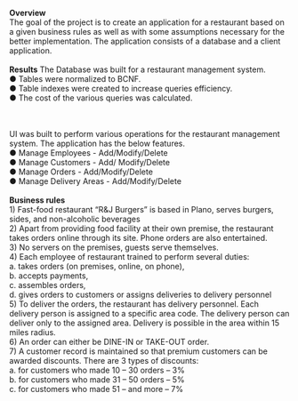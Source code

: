 <b>Overview</b>
<br>
The goal of the project is to create an application for a restaurant based on a given
business rules as well as with some assumptions necessary for the better implementation. The
application consists of a database and a client application.
<br>
<br>
<b>Results</b>
The Database was built for a restaurant management system.
<br>
● Tables were normalized to BCNF.<br>
● Table indexes were created to increase queries efficiency.<br>
● The cost of the various queries was calculated.<br>
 
<br>
<br>
UI was built to perform various operations for the restaurant management system. The
application has the below features.<br>
● Manage Employees - Add/Modify/Delete<br>
● Manage Customers - Add/ Modify/Delete<br>
● Manage Orders - Add/Modify/Delete<br>
● Manage Delivery Areas - Add/Modify/Delete<br>

<br>
<be>
<b>Business rules</b>
<br>
1) Fast-food restaurant “R&J Burgers” is based in Plano, serves burgers, sides, and
non-alcoholic beverages<br>
2) Apart from providing food facility at their own premise, the restaurant takes orders online
through its site. Phone orders are also entertained.<br>
3) No servers on the premises, guests serve themselves.<br>
4) Each employee of restaurant trained to perform several duties:<br>
a. takes orders (on premises, online, on phone),<br>
b. accepts payments,<br>
c. assembles orders,<br>
d. gives orders to customers or assigns deliveries to delivery personnel<br>
5) To deliver the orders, the restaurant has delivery personnel. Each delivery person is
assigned to a specific area code. The delivery person can deliver only to the assigned
area. Delivery is possible in the area within 15 miles radius.<br>
6) An order can either be DINE-IN or TAKE-OUT order.<br>
7) A customer record is maintained so that premium customers can be awarded discounts.
There are 3 types of discounts:<br>
a. for customers who made 10 – 30 orders – 3%<br>
b. for customers who made 31 – 50 orders – 5%<br>
c. for customers who made 51 – and more – 7%<br>

